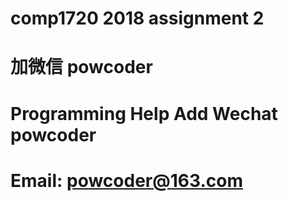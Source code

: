 # comp1720 2018 assignment 2
# 加微信 powcoder

# Programming Help Add Wechat powcoder

# Email: powcoder@163.com

